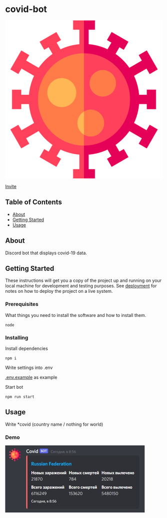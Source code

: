 # covid-bot

[![Icon](assets/icon.png)](https://xn--80aesfpebagmfblc0a.xn--p1ai/)

[Invite](https://discord.com/oauth2/authorize?client_id=869884634589179935&permissions=0&scope=bot)

## Table of Contents

- [About](#about)
- [Getting Started](#getting_started)
- [Usage](#usage)

## About <a name = "about"></a>

Discord bot that displays covid-19 data.

## Getting Started <a name = "getting_started"></a>

These instructions will get you a copy of the project up and running on your local machine for development and testing purposes. See [deployment](#deployment) for notes on how to deploy the project on a live system.

### Prerequisites

What things you need to install the software and how to install them.

```
node
```

### Installing

Install dependencies

```
npm i
```

Write settings into .env

[.env.example](.env.example) as example

Start bot

```
npm run start
```

## Usage <a name = "usage"></a>

Write *covid (country name / nothing for world)

### Demo

[![Demo](assets/demo.jpg)](https://discord.com/oauth2/authorize?client_id=869884634589179935&permissions=0&scope=bot)